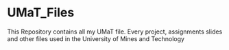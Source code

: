 # UMaT_Files
This Repository contains all my UMaT file. Every project, assignments slides and other files used in the University of Mines and Technology
